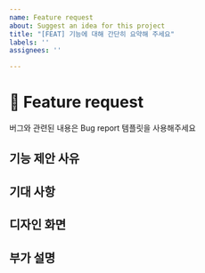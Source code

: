 ```yaml
---
name: Feature request
about: Suggest an idea for this project
title: "[FEAT] 기능에 대해 간단히 요약해 주세요"
labels: ''
assignees: ''

---
```


# 🚀 Feature request
버그와 관련된 내용은 Bug report 템플릿을 사용해주세요

## 기능 제안 사유

<!-- 왜 이 기능을 제안하게 되었는지 간략하게 적어주세요. -->

## 기대 사항

<!-- 기능에 대한 기대 사항을 적어주세요. -->

## 디자인 화면

<!-- 디자인 화면 링크나 스크린샷이 있다면 첨부해주세요. -->

## 부가 설명

<!-- 생략 가능합니다. -->

